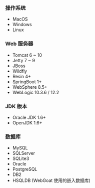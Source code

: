### 操作系统
- MacOS
- Windows
- Linux

### Web 服务器
- Tomcat 6 ~ 10
- Jetty 7 ~ 9
- JBoss
- Wildfly
- Resin 4+
- SpringBoot 1+
- WebSphere 8.5+
- WebLogic 10.3.6 / 12.2

### JDK 版本
- Oracle JDK 1.6+
- OpenJDK 1.6+

### 数据库
- MySQL
- SQLServer
- SQLite3
- Oracle
- PostgreSQL
- DB2
- HSQLDB (WebGoat 使用的嵌入数据库) 
